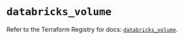 # `databricks_volume`

Refer to the Terraform Registry for docs: [`databricks_volume`](https://registry.terraform.io/providers/databricks/databricks/1.62.1/docs/resources/volume).
